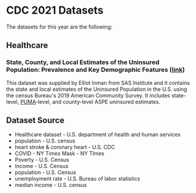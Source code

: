 # CDC 2021 Datasets

The datasets for this year are the following:

## Healthcare

### State, County, and Local Estimates of the Uninsured Population: Prevalence and Key Demographic Features ([link](https://aspe.hhs.gov/reports/state-county-local-estimates-uninsured-population-prevalence-key-demographic-features))
This dataset was supplied by Elliot Inman from SAS Institute and it contains the state and local estimates of the Uninsured Population in the U.S. using the census Bureau's 2019 American Community Survey. It includes state-level, [PUMA](https://www.census.gov/programs-surveys/geography/guidance/geo-areas/pumas.html)-level, and county-level ASPE uninsured estimates.
## Dataset Source 
* Healthcare dataset - U.S. department of health and human services 
* population - U.S. census 
* heart stroke & coronary heart - U.S. CDC 
* COVID - NY Times  Mask - NY TImes 
* Poverty - U.S. Census 
* Income - U.S. Census 
* population - U.S. Census 
* unemployment rate - U.S. Bureau of labor statistics 
* median income - U.S. census

